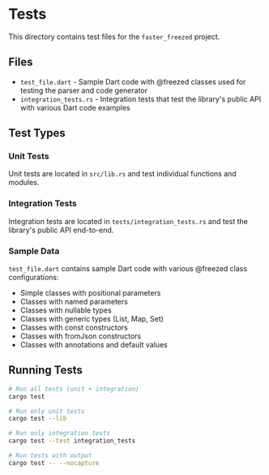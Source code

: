 # Tests

This directory contains test files for the `faster_freezed` project.

## Files

- `test_file.dart` - Sample Dart code with @freezed classes used for testing the parser and code generator
- `integration_tests.rs` - Integration tests that test the library's public API with various Dart code examples

## Test Types

### Unit Tests
Unit tests are located in `src/lib.rs` and test individual functions and modules.

### Integration Tests
Integration tests are located in `tests/integration_tests.rs` and test the library's public API end-to-end.

### Sample Data
`test_file.dart` contains sample Dart code with various @freezed class configurations:
- Simple classes with positional parameters
- Classes with named parameters
- Classes with nullable types
- Classes with generic types (List, Map, Set)
- Classes with const constructors
- Classes with fromJson constructors
- Classes with annotations and default values

## Running Tests

```bash
# Run all tests (unit + integration)
cargo test

# Run only unit tests
cargo test --lib

# Run only integration tests
cargo test --test integration_tests

# Run tests with output
cargo test -- --nocapture
``` 